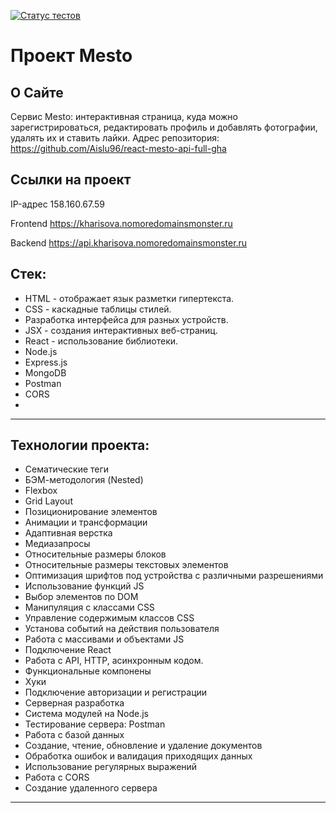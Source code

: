 [![Статус тестов](../../actions/workflows/tests.yml/badge.svg)](../../actions/workflows/tests.yml)

# Проект Mesto

## О Сайте
Сервис Mesto: интерактивная страница, куда можно зарегистрироваться, редактировать профиль и добавлять фотографии, удалять их и ставить лайки.
Адрес репозитория: https://github.com/Aislu96/react-mesto-api-full-gha

## Ссылки на проект

IP-адрес 158.160.67.59

Frontend https://kharisova.nomoredomainsmonster.ru

Backend https://api.kharisova.nomoredomainsmonster.ru

## Стек:

* HTML - отображает язык разметки гипертекста.
* CSS - каскадные таблицы стилей.
* Разработка интерфейса для разных устройств.
* JSX - создания интерактивных веб-страниц.
* React - использование библиотеки.
* Node.js
* Express.js
* MongoDB
* Postman
* CORS
* 

------

## Технологии проекта:

* Сематические теги
* БЭМ-методология (Nested)
* Flexbox
* Grid Layout
* Позиционирование элементов
* Анимации и трансформации
* Адаптивная верстка
* Медиазапросы
* Относительные размеры блоков
* Относительные размеры текстовых элементов
* Оптимизация шрифтов под устройства с различными разрешениями
* Использование функций JS
* Выбор элементов по DOM
* Манипуляция с классами CSS
* Управление содержимым классов CSS
* Установа событий на действия пользователя
* Работа с массивами и объектами JS
* Подключение React
* Работа с API, HTTP, асинхронным кодом.
* Функциональные компонены
* Хуки
* Подключение авторизации и регистрации
* Серверная разработка
* Система модулей на Node.js
* Тестирование сервера: Postman
* Работа с базой данных
* Создание, чтение, обновление и удаление документов
* Обработка ошибок и валидация приходящих данных
* Использование регулярных выражений
* Работа с CORS
* Создание удаленного сервера
------
